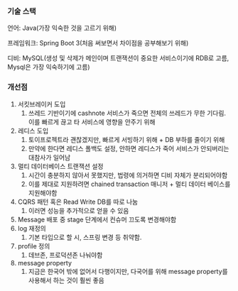 ### 기술 스택
언어: Java(가장 익숙한 것을 고르기 위해)

프레임워크: Spring Boot 3(처음 써보면서 차이점을 공부해보기 위해)

디비: MySQL(생성 및 삭제가 메인이며 트랜잭션이 중요한 서비스이기에 RDB로 고름, Mysql은 가장 익숙하기에 고름)


### 개선점
1. 서킷브레이커 도입 
   1. 쓰레드 기반이기에 cashnote 서비스가 죽으면 전체의 쓰레드가 무한 기다림. 이를 빠르게 끊고 타 서비스에 영향을 안주기 위해
2. 레디스 도입
   1. 토이프로젝트라 괜찮겠지만, 빠르게 서빙하기 위해 + DB 부하를 줄이기 위해
   2. 만약에 한다면 레디스 폴백도 설정, 안하면 레디스가 죽어 서비스가 안되버리는 대참사가 일어남
3. 멀티 데이터베이스 트랜잭션 설정
   1. 시간이 충분하지 않아서 못했지만, 법령에 의거하면 디비 자체가 분리되어야함
   2. 이를 제대로 지원하려면 chained transaction 매니저 + 멀티 데이터 베이스를 지원해야함
4. CQRS 패턴 혹은 Read Write DB를 따로 나눔
   1. 이러면 성능을 추가적으로 얻을 수 있음
5. Message 배포 중 stage 단계에서 컨슈머 끄도록 변경해야함
6. log 재정의
   1. 기본 타입으로 할 시, 스프링 변경 등 취약함.
7. profile 정의
   1. 데브존, 프로덕션존 나눠야함
8. message property
   1. 지금은 한국어 밖에 없어서 다행이지만, 다국어를 위해 message property를 사용해서 하는 것이 훨씬 좋음